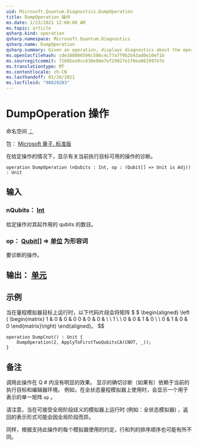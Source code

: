 ```yaml
---
uid: Microsoft.Quantum.Diagnostics.DumpOperation
title: DumpOperation 操作
ms.date: 1/23/2021 12:00:00 AM
ms.topic: article
qsharp.kind: operation
qsharp.namespace: Microsoft.Quantum.Diagnostics
qsharp.name: DumpOperation
qsharp.summary: Given an operation, displays diagnostics about the operation that are made available by the current execution target.
ms.openlocfilehash: cde188806506c586c4c77a7f9b2b43ad0e10ef1b
ms.sourcegitcommit: 71605ea9cc630e84e7ef29027e1f0ea06299747e
ms.translationtype: MT
ms.contentlocale: zh-CN
ms.lasthandoff: 01/26/2021
ms.locfileid: "98829283"
---
```

# <a name="dumpoperation-operation"></a>DumpOperation 操作

命名空间 [：](xref:Microsoft.Quantum.Diagnostics)

包： [Microsoft 量子. 标准版](https://nuget.org/packages/Microsoft.Quantum.Standard)


在给定操作的情况下，显示有关当前执行目标可用的操作的诊断。

```qsharp
operation DumpOperation (nQubits : Int, op : (Qubit[] => Unit is Adj)) : Unit
```


## <a name="input"></a>输入

### <a name="nqubits--int"></a>nQubits： [Int](xref:microsoft.quantum.lang-ref.int)

给定操作对其起作用的 qubits 的数目。


### <a name="op--qubit--unit--is-adj"></a>op： [Qubit](xref:microsoft.quantum.lang-ref.qubit)[] => [单位](xref:microsoft.quantum.lang-ref.unit)  为形容词

要诊断的操作。



## <a name="output--unit"></a>输出： [单元](xref:microsoft.quantum.lang-ref.unit)



## <a name="example"></a>示例

当在量程模拟器目标上运行时，以下代码片段会将矩阵 $ $ \begin{aligned} \left ( \begin{matrix} 1 & 0 & 0 & 0 0 & 0 & 0 & \\ \\ 1 \\ \\ 0 & 0 & 1 & 0 \\ \\ 0 & 1 & 0 & 0 \end{matrix}\right) \end{aligned}。
$$

```qsharp
operation DumpCnot() : Unit {
    DumpOperation(2, ApplyToFirstTwoQubitsCA(CNOT, _));
}
```

## <a name="remarks"></a>备注

调用此操作在 Q # 内没有明显的效果。 显示的确切诊断（如果有）依赖于当前的执行目标和编辑器环境。
例如，在全状态量程模拟器上使用时，会显示一个用于表示的单一矩阵 `op` 。

请注意，当在可接受全局阶段歧义的模拟器上运行时 (例如：全状态模拟器) ，返回的表示形式可能会因全局阶段而异。

同样，根据支持此操作的每个模拟器使用的约定，行和列的排序顺序也可能有所不同。